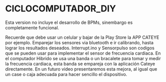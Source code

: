 # CICLOCOMPUTADOR_DIY



Esta version no incluye el desarrollo de BPMs, sinembargo es completamente funcional.

Recuerde que debe usar un celular y bajar de la Play Store la APP CATEYE por ejemplo. Emparejar los sensores via bluetooth e ir calibrando, hasta lograr
los resultados deseados.
Interrupt.ino y Sensorpulso son codigos que se pueden usar para implementar el sensor de frecuencia cardiaca. En el computador Hibrido se usa una banda o un bracalete para tomar y medir la frecuencia cardiaca, esta banda  se empareja con la aplicación Cateye directamente.
En un futuro video presentaremos esta mejora, al igual que un case o caja adecuada para hacer sencillo el dispositivo. 
